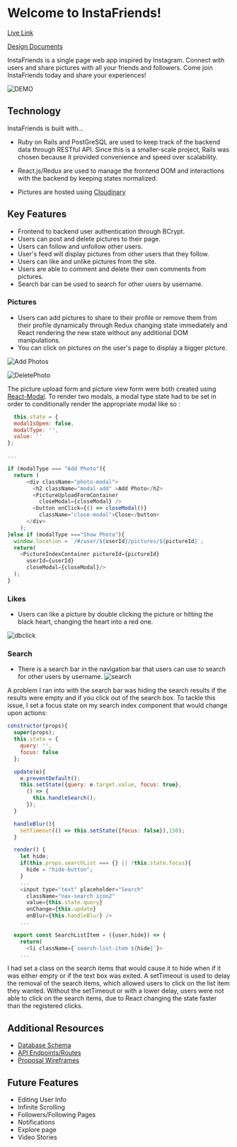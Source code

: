 # Welcome to InstaFriends!

[Live Link](https://instafriends-.herokuapp.com/#/)

[Design Documents](https://github.com/dchen323/InstaFriends/wiki)

InstaFriends is a single page web app inspired by Instagram. Connect with users and share pictures with all your friends and followers. Come join InstaFriends today and share your experiences!

![DEMO](http://res.cloudinary.com/dchen3/image/upload/v1529096473/intro.gif)



## Technology

InstaFriends is built with...
  * Ruby on Rails and PostGreSQL are used to keep track of the backend data through RESTful API. Since this is a smaller-scale project, Rails was chosen because it provided convenience and speed over scalability.

  * React.js/Redux are used to manage the frontend DOM and interactions with the backend by keeping states normalized.

  * Pictures are hosted using [Cloudinary](https://cloudinary.com/)


## Key Features

  * Frontend to backend user authentication through BCrypt.
  * Users can post and delete pictures to their page.
  * Users can follow and unfollow other users.
  * User's feed will display pictures from other users that they follow.
  * Users can like and unlike pictures from the site.
  * Users are able to comment and delete their own comments from pictures.
  * Search bar can be used to search for other users by username.

### Pictures
  * Users can add pictures to share to their profile or remove them from their profile dynamically through Redux changing state immediately and React rendering the new state without any additional DOM manipulations.
  * You can click on pictures on the user's page to display a bigger picture.

![Add Photos](http://res.cloudinary.com/dchen3/image/upload/v1529092320/ezgif.com-optimize.gif)

![DeletePhoto](http://res.cloudinary.com/dchen3/image/upload/v1529092795/deletepicture.gif)

The picture upload form and picture view form were both created using [React-Modal](https://github.com/reactjs/react-modal). To render two modals, a modal type state had to be set in order to conditionally render the appropriate modal like so :

  ```javascript
    this.state = {
    modalIsOpen: false,
    modalType: '',
    value: ''
  };

  ...

  if (modalType === "Add Photo"){
    return (
        <div className="photo-modal">
          <h2 className="modal-add" >Add Photo</h2>
          <PictureUploadFormContainer
            closeModal={closeModal} />
          <button onClick={() => closeModal()}
            className="close-modal">Close</button>
        </div>
      );
  }else if (modalType ==="Show Photo"){
    window.location = `/#/user/${userId}/pictures/${pictureId}`;
    return(
      <PictureIndexContainer pictureId={pictureId}
        userId={userId}
        closeModal={closeModal}/>
    );
  }
  ```

### Likes
  * Users can like a picture by double clicking the picture or hitting the black heart, changing the heart into a red one.

![dbclick](http://res.cloudinary.com/dchen3/image/upload/v1529095380/dclick.gif)

### Search
  * There is a search bar in the navigation bar that users can use to search for other users by username.
![search](http://res.cloudinary.com/dchen3/image/upload/v1529096987/search.gif)

A problem I ran into with the search bar was hiding the search results if the results were empty and if you click out of the search box. To tackle this issue, I set a focus state on my search index component that would change upon actions:

``` javascript
constructor(props){
  super(props);
  this.state = {
    query: '',
    focus: false
  };

  update(e){
    e.preventDefault();
    this.setState({query: e.target.value, focus: true},
      () => {
        this.handleSearch();
      });
  }

  handleBlur(){
    setTimeout(() => this.setState({focus: false}),150);
  }

  render() {
    let hide;
    if(this.props.searchList === {} || !this.state.focus){
      hide = "hide-button";
    }
    ...
    <input type="text" placeholder="Search"
      className="nav-search icon2"
      value={this.state.query}
      onChange={this.update}
      onBlur={this.handleBlur} />
    ...

  export const SearchListItem = ({user,hide}) => {
    return(
      <li className={`search-list-item ${hide}`}>
    ...
```

I had set a class on the search items that would cause it to hide when if it was either empty or if the text box was exited. A setTimeout is used to delay the removal of the search items, which allowed users to click on the list item they wanted. Without the setTimeout or with a lower delay, users were not able to click on the search items, due to React changing the state faster than the registered clicks.

## Additional Resources
  * [Database Schema](https://github.com/dchen323/InstaFriends/wiki/Database-Schema)
  * [API Endpoints/Routes](https://github.com/dchen323/InstaFriends/wiki/Routes)
  * [Proposal Wireframes](https://github.com/dchen323/InstaFriends/wiki/Component-Hierarchy)



## Future Features
  * Editing User Info
  * Infinite Scrolling
  * Followers/Following Pages
  * Notifications
  * Explore page
  * Video Stories
